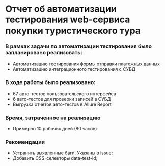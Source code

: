 # Отчет об автоматизации тестирования web-сервиса покупки туристического тура

### В рамках задачи по автоматизации тестирования было запланировано реализовать:

- Автоматизацию тестирования формы отправки платежных данных
- Автоматизацию интеграционного тестирования с СУБД

### В ходе работы было реализовано:

- 67 авто-тестов пользовательского интерфейса
- 6 авто-тестов для проверки записей в СУБД
- Выгрузка отчетов авто-тестов в Allure Report

### Время, затраченное на реализацию
- Примерно 10 рабочих дней (80 часов)

### Рекомендации

- Устранить выявленные баги. Указаны в issue;
- Добавить CSS-селекторы data-test-id; 

